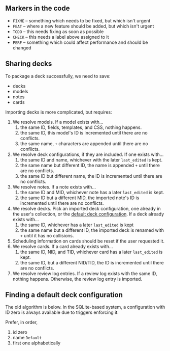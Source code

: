 ## Markers in the code

- `FIXME` – something which needs to be fixed, but which isn't urgent
- `FEAT` – where a new feature should be added, but which isn't urgent
- `TODO` – this needs fixing as soon as possible
- `CHECK` – this needs a label above assigned to it
- `PERF` – something which could affect performance and should be changed

## Sharing decks

To package a deck successfully, we need to save:

- decks
- models
- notes
- cards

Importing decks is more complicated, but requires:

1. We resolve models. If a model exists with...
   1. the same ID, fields, templates, and CSS, nothing happens.
   2. the same ID, this model's ID is incremented until there are no conflicts.
   3. the same name, `+` characters are appended until there are no conflicts.
2. We resolve deck configurations, if they are included. If one exists with...
   1. the same ID and name, whichever with the later `last_edited` is kept.
   2. the same name but different ID, the name is appended `+` until there are
      no conflicts.
   3. the same ID but different name, the ID is incremented until there are no
      conflicts.
3. We resolve notes. If a note exists with...
   1. the same ID and MID, whichever note has a later `last_edited` is kept.
   2. the same ID but a different MID, the imported note's ID is incremented
      until there are no conflicts.
4. We resolve decks. Pick an imported deck configuration, one already in the
   user's collection, or the
   [default deck configuration](#finding-a-default-deck-configuration). If a
   deck already exists with...
   1. the same ID, whichever has a later `last_edited` is kept
   2. the same name but a different ID, the imported deck is renamed with `+`
      until it has no collisions.
5. Scheduling information on cards should be reset if the user requested it.
6. We resolve cards. If a card already exists with...
   1. the same ID, NID, and TID, whichever card has a later `last_edited` is
      kept.
   2. the same ID, but a different NID/TID, the ID is incremented until there
      are no conflicts.
7. We resolve review log entries. If a review log exists with the same ID,
   nothing happens. Otherwise, the review log entry is imported.

## Finding a default deck configuration

The old algorithm is below. In the SQLite-based system, a configuration with ID
zero is always available due to triggers enforcing it.

Prefer, in order,

1. id zero
2. name `Default`
3. first one alphabetically
